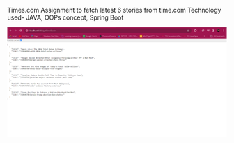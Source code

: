 Times.com Assignment to fetch latest 6 stories from time.com
Technology used- JAVA, OOPs concept, Spring Boot 

![Screenshot of the Result from the Api](https://github.com/Dhrubaraj07/TimesAssignment/blob/master/Screenshot%20(124).png)

